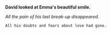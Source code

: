 **David looked at Emma's beautiful smile.**

*All the pain of his last break-up disappeared.*

`All his doubts and fears about love had gone.`
